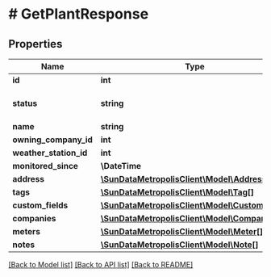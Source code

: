 # # GetPlantResponse

## Properties

Name | Type | Description | Notes
------------ | ------------- | ------------- | -------------
**id** | **int** |  |
**status** | **string** | The plant status as a string | [optional]
**name** | **string** |  |
**owning_company_id** | **int** |  | [optional]
**weather_station_id** | **int** |  | [optional]
**monitored_since** | **\DateTime** |  | [optional]
**address** | [**\SunDataMetropolisClient\Model\Address**](Address.md) |  | [optional]
**tags** | [**\SunDataMetropolisClient\Model\Tag[]**](Tag.md) |  | [optional]
**custom_fields** | [**\SunDataMetropolisClient\Model\CustomField[]**](CustomField.md) |  | [optional]
**companies** | [**\SunDataMetropolisClient\Model\Company[]**](Company.md) |  | [optional]
**meters** | [**\SunDataMetropolisClient\Model\Meter[]**](Meter.md) |  | [optional]
**notes** | [**\SunDataMetropolisClient\Model\Note[]**](Note.md) |  | [optional]

[[Back to Model list]](../../README.md#models) [[Back to API list]](../../README.md#endpoints) [[Back to README]](../../README.md)
